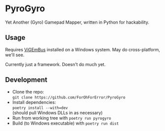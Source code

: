# PyroGyro

Yet Another (Gyro) Gamepad Mapper, written in Python for hackability.

## Usage

Requires [ViGEmBus](https://github.com/nefarius/ViGEmBus) installed on a Windows system. May do cross-platform, we'll see.

Currently just a framework. Doesn't do much yet.

## Development

* Clone the repo:  
 `git clone https://github.com/ForOhForError/PyroGyro`
* Install dependencies:  
 `poetry install --with=dev`  
 (should pull Windows DLLs in as necessary)
* Run from working tree with `poetry run pyrogyro`
* Build (to Windows executable) with `poetry run dist`
